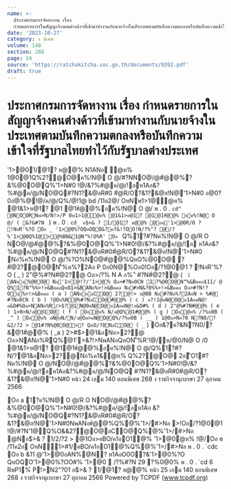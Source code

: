 ```yaml
---
name: >-
  ประกาศกรมการจัดหางาน เรื่อง
  กำหนดรายการในสัญญาจ้างคนต่างด้าวที่เข้ามาทำงานกับนายจ้างในประเทศตามบันทึกความตกลงหรือบันทึกความเข้าใจที่รัฐบาลไทยทำไว้กับรัฐบาลต่างประเทศ
date: '2023-10-27'
category: ง พิเศษ
volume: 140
section: 268
page: 24
source: 'https://ratchakitcha.soc.go.th/documents/9392.pdf'
draft: true
---
```


# ประกาศกรมการจัดหางาน เรื่อง กำหนดรายการในสัญญาจ้างคนต่างด้าวที่เข้ามาทำงานกับนายจ้างในประเทศตามบันทึกความตกลงหรือบันทึกความเข้าใจที่รัฐบาลไทยทำไว้กับรัฐบาลต่างประเทศ

'1>@01/@1? ห@@% N1ANอ ํ@ห% 1@0@1Q%2?@O@ค%!N@ O @/#?NNO@/@#ํ@@%?&%@0O@Q%'1>N#0 !@/&?%#@ค/@/!ลห1Aอ&?%#@ค/@/NO@Q#?N1?&@ลR#0 #ํ@R/O?&1?&@ล!N@'1>N#0 อ@0?0อํ@%@!@/ค/@/Q%/@!1@ bd /11ค2@/ OหNพ1>1@ํ@ห% @1&1>ห@1? @1 @1#ํ@@%อค%!N@ O @/ พ . 0 . `cd^ @NOORNพ>N/N!>/P 0พ1>1@ํ@ห% @1&1>ห@1? @1@1#ํ@@% อค%!N@ O @/ ( &?&#?N ` ) พ . 0 . `cd_ อ$>& ? 1/@1? ห@@% @ออ'1>@0R/O ? !NอR'%?O Oอ _ '1>@0%?OQหOQO&?ค?&!?OO!N/?%"? @/?%'1>@0Q%1@>@%BN&1@N'็%!O%R' Oอ ` Q%1?#?Nค%!N@ O @/R O NO@/@#ํ@@%?&%@0O@Q%'1>N#0!@/&?%#@ค/@/!ล ห1Aอ&?%#@ค/@/NO@Q#?N1?&@ลR#0#ํ@R/O?&1?&@ล!N@'1>N#0 Nอ%ค%!N@ O @/%?O%NO@#ํ@@%QหO%@0O@ ? #ํ@2?@O@N'็%ห%?2Aอ P 0อ0N@%Oอ0!Oอ/?1@0@1 ? !NอR'%?O ( _ ) 2"@%#?N#ํ@2?@ Oล>/?% N A อ% 'ี #?N#ํ@2?@ ( ` ) ANออ%@0O@ Nล'1>ํ@!?/'1>@% Oล>#?Nอ0CN 1?%@0O@N'็%&Bคคล$11/ @ Q%1?N'็%%>!>&BคคลQหO1>&BANอ%>!>&Bคคล Nล#>N&?0%%>!>&Bคคล Oล>#?N!?Oอ%>!>&Bคคล ( a ) ANออลCO@ 2?@!> อ@0B Nล#?Nห%?2AอN > %#@ #?Nอ0CN ( b ) !ํ@Oห%N@%#?NลCO@#ํ@@% ( c ) อ?!1@คN@O@ห1AอคN@!อ&O#%Oล>NANอ%R/>$?@1N@0คN@O@ห1AอคN@!อ&O#% ( d ) 2"@%#?N#ํ@@% ( e ) 1>0>N/ล@@1O@ ( f ) Oอํ@ห% N/ล@Q%@1#ํ@@% ( g ) Oอํ@ห% /?%ห0B ( _^ ) Oอํ@ห% คN@ลN/N/ล@Oล>คN@O@Q%/?%ห0B ( __ ) 1@0ล>Nอ?0 N?N0/?&2/?2 > @1#?N%@0O@>? QหO/?ONลCO@ ( _` ) Oอ&?ค?&N?N0/?&@1#ํ@@% ( _a ) 2>#$>@1&อNล>2?@ Oล>NANอ%RQ%@1'>&?!>NพANอQหON'็%R'!@/ห/@0/N@ O /0 @1&1>ห@1? @1@1#ํ@@%อค%!N@ O @/Q%1?#?N/?@1&อNล>2?@Nอ%ค1&ํ@ห% Q%2?@O@ 2อ'ีO1#?Nค%!N@ O @/NO@/@#ํ@@%?&%@0O@Q%'1>N#0!@/&?%#@ค/@/!ลห1Aอ&?%#@ค/@/NO@Q #?N1?&@ลR#0#ํ@R/O?&1?&@ล!N@'1>N#0 หน้า 24 เลม 140 ตอนพิเศษ 268 ง ราชกิจจานุเบกษา 27 ตุลาคม 2566

Oอ a 1?ค%!N@ O @/R O NO@/@#ํ@@%?&%@0O@Q%'1>N#0!@/&?%#@ค/@/!ลห1Aอ &?%#@ค/@/NO@Q#?N1?&@ลR#0#ํ@R/O?&1?&@ล!N@'1>N#0NพANอ#ํ@@%Q%@%'1>/#>Nล >!Oอ/?1@0@1 !@/#?N'1@Q%O&&2?@O@ลCO@Q%@%'1>/#>Nล @Nอ$>& ? 1/2/?2 > @1Oล>คBO/ค1อO1@% '1>@0ํ@ห% !@/Oอ e /11ค2อ OหN1>#1/คBO/ค1อO1@%Q%@%'1>/#>Nล พ . 0 . `cdc Oอ b &11 @'1>@0อAN%@N? ห1AอO0O?&'1>@0%?O QหOQO'1>@0%?OO#% '1>@0  /?%#?N 29 ?%0@0% พ . 0 . `cd 6 RพP1%์ P!>N2"?01 อ$>& ? 1/@1? ห@@% หน้า 25 เลม 140 ตอนพิเศษ 268 ง ราชกิจจานุเบกษา 27 ตุลาคม 2566 Powered by TCPDF (www.tcpdf.org)
